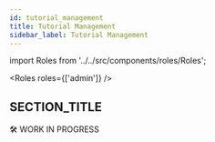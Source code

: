 ```yaml
---
id: tutorial_management
title: Tutorial Management
sidebar_label: Tutorial Management
---
```


import Roles from '../../src/components/roles/Roles';

<Roles roles={['admin']} />

## SECTION_TITLE

🛠 WORK IN PROGRESS
